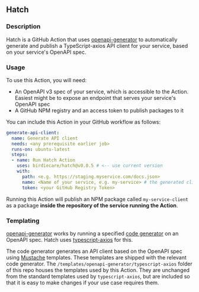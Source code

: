 ## Hatch

### Description
Hatch is a GitHub Action that uses [openapi-generator](https://github.com/OpenAPITools/openapi-generator) to automatically generate and publish a TypeScript-axios API client for your service, based on your service's OpenAPI spec.

### Usage
To use this Action, you will need:
* An OpenAPI v3 spec of your service, which is accessible to the Action. Easiest might be to expose an endpoint that serves your service's OpenAPI spec
* A GitHub NPM registry and an access token to publish packages to it

You can include this Action in your GitHub workflow as follows:

```yaml
generate-api-client:
  name: Generate API client
  needs: <any prerequisite earlier job>
  runs-on: ubuntu-latest
  steps:
  - name: Run Hatch Action
    uses: birdiecare/hatch@v0.0.5 # <-- use current version
    with:
      path: <e.g. https://staging.myservice.com/docs.json>
      name: <Name of your service, e.g. my-service> # the generated client will automatically be called my-service-client
      token: <your GitHub Registry Token>
```

Running this Action will publish an NPM package called `my-service-client` as a package __inside the repository of the service running the Action__.

### Templating
[openapi-generator](https://github.com/OpenAPITools/openapi-generator) works by running a specified [code generator](https://github.com/OpenAPITools/openapi-generator/blob/master/docs/generators.md) on an OpenAPI spec. Hatch uses [typescript-axios](https://github.com/OpenAPITools/openapi-generator/blob/master/docs/generators/typescript-axios.md) for this.

The code generator generates an API client based on the OpenAPI spec using [Mustache](https://mustache.github.io) templates. These templates are shipped with the relevant code generator. The `/templates/openapi-generator/typescript-axios` folder of this repo houses the templates used by this Action. They are unchanged from the standard templates used by `typescript-axios`, but are included so that it is easy to make changes if your use case requires them.
